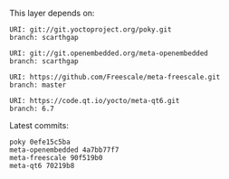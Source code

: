 This layer depends on:

    URI: git://git.yoctoproject.org/poky.git
    branch: scarthgap

    URI: git://git.openembedded.org/meta-openembedded
    branch: scarthgap

    URI: https://github.com/Freescale/meta-freescale.git
    branch: master

    URI: https://code.qt.io/yocto/meta-qt6.git
    branch: 6.7

Latest commits:

    poky 0efe15c5ba
    meta-openembedded 4a7bb77f7
    meta-freescale 90f519b0
    meta-qt6 70219b8
